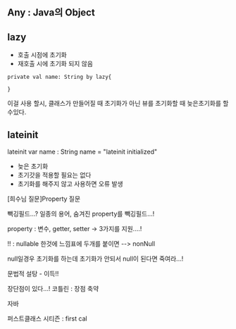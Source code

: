 

## Any : Java의 Object


## lazy 

- 호출 시점에 초기화
- 재호출 시에 초기화 되지 않음

```
private val name: String by lazy{

}
```

이걸 사용 할시, 클래스가 만들어질 때 초기화가 아닌 뷰를 초기화할 때 늦은초기화를 할 수있다.

## lateinit

lateinit var name : String
name = "lateinit initialized"

- 늦은 초기화
- 초기갓을 적용할 필요는 없다
- 초기화를 해주지 않고 사용하면 오류 발생

[희수님 질문]Property 질문

빽깅필드...?
일종의 용어, 숨겨진 property를 빽깅필드...!

property : 변수, getter, setter
 -> 3가지를 지원....!

 !! : nullable 한것에 느낌표에 두개를 붙이면 --> nonNull

 null일경우 초기화를 하는데
 초기화가 안되서 null이 된다면 죽여라...!

 문법적 설탕 - 이득!! 

 장단점이 있다...!
 코틀린 : 장점 축약

 자바

 퍼스트클래스 시티즌 : 
 first cal